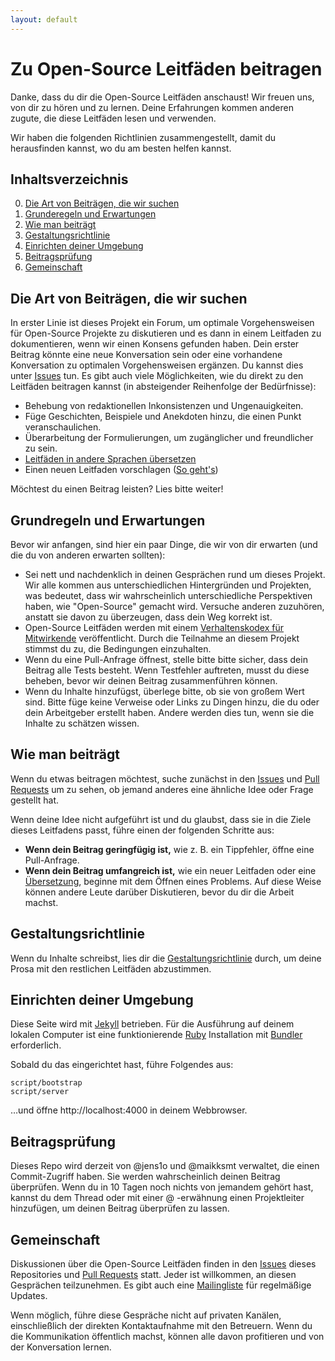 ```yaml
---
layout: default
---
```


# Zu Open-Source Leitfäden beitragen

Danke, dass du dir die Open-Source Leitfäden anschaust! Wir freuen uns, von dir zu hören und zu lernen. Deine Erfahrungen kommen anderen zugute, die diese Leitfäden lesen und verwenden.

Wir haben die folgenden Richtlinien zusammengestellt, damit du herausfinden kannst, wo du am besten helfen kannst.

## Inhaltsverzeichnis

0. [Die Art von Beiträgen, die wir suchen](#die-art-von-beitraegen-die-wir-suchen)
0. [Grunderegeln und Erwartungen](#grundregeln--erwartungen)
0. [Wie man beiträgt](#wie-man-beitraegt)
0. [Gestaltungsrichtlinie](#gestaltungsrichtlinie)
0. [Einrichten deiner Umgebung](#einrichten-deiner-umgebung)
0. [Beitragsprüfung](#beitragsprüfung)
0. [Gemeinschaft](#gemeinschaft)

## Die Art von Beiträgen, die wir suchen
In erster Linie ist dieses Projekt ein Forum, um optimale Vorgehensweisen für Open-Source Projekte zu diskutieren und es dann in einem Leitfaden zu dokumentieren, wenn wir einen Konsens gefunden haben. Dein erster Beitrag könnte eine neue Konversation sein oder eine vorhandene Konversation zu optimalen Vorgehensweisen ergänzen. Du kannst dies unter [Issues](https://github.com/github/opensource.guide/issues) tun.
Es gibt auch viele Möglichkeiten, wie du direkt zu den Leitfäden beitragen kannst (in absteigender Reihenfolge der Bedürfnisse):

* Behebung von redaktionellen Inkonsistenzen und Ungenauigkeiten.
* Füge Geschichten, Beispiele und Anekdoten hinzu, die einen Punkt veranschaulichen.
* Überarbeitung der Formulierungen, um zugänglicher und freundlicher zu sein.
* [Leitfäden in andere Sprachen übersetzen](docs/translations.md)
* Einen neuen Leitfaden vorschlagen ([So geht's](./docs/new-guides.md))

Möchtest du einen Beitrag leisten? Lies bitte weiter!

## Grundregeln und Erwartungen

Bevor wir anfangen, sind hier ein paar Dinge, die wir von dir erwarten (und die du von anderen erwarten sollten):

* Sei nett und nachdenklich in deinen Gesprächen rund um dieses Projekt. Wir alle kommen aus unterschiedlichen Hintergründen und Projekten, was bedeutet, dass wir wahrscheinlich unterschiedliche Perspektiven haben, wie "Open-Source" gemacht wird. Versuche anderen zuzuhören, anstatt sie davon zu überzeugen, dass dein Weg korrekt ist.
* Open-Source Leitfäden werden mit einem [Verhaltenskodex für Mitwirkende](./CODE_OF_CONDUCT.md) veröffentlicht. Durch die Teilnahme an diesem Projekt stimmst du zu, die Bedingungen einzuhalten.
* Wenn du eine Pull-Anfrage öffnest, stelle bitte bitte sicher, dass dein Beitrag alle Tests besteht. Wenn Testfehler auftreten, musst du diese beheben, bevor wir deinen Beitrag zusammenführen können.
* Wenn du Inhalte hinzufügst, überlege bitte, ob sie von großem Wert sind. Bitte füge keine Verweise oder Links zu Dingen hinzu, die du oder dein Arbeitgeber erstellt haben. Andere werden dies tun, wenn sie die Inhalte zu schätzen wissen.

## Wie man beiträgt

Wenn du etwas beitragen möchtest, suche zunächst in den [Issues](https://github.com/github/opensource.guide/issues) und [Pull Requests](https://github.com/github/opensource.guide/pulls) um zu sehen, ob jemand anderes eine ähnliche Idee oder Frage gestellt hat.

Wenn deine Idee nicht aufgeführt ist und du glaubst, dass sie in die Ziele dieses Leitfadens passt, führe einen der folgenden Schritte aus:
* **Wenn dein Beitrag geringfügig ist,** wie z. B. ein Tippfehler, öffne eine Pull-Anfrage.
* **Wenn dein Beitrag umfangreich ist,** wie ein neuer Leitfaden oder eine [Übersetzung](docs/translations.md), beginne mit dem Öffnen eines Problems. Auf diese Weise können andere Leute darüber Diskutieren, bevor du dir die Arbeit machst.

## Gestaltungsrichtlinie

Wenn du Inhalte schreibst, lies dir die [Gestaltungsrichtlinie](./docs/styleguide.md) durch, um deine Prosa mit den restlichen Leitfäden abzustimmen.

## Einrichten deiner Umgebung

Diese Seite wird mit [Jekyll](https://jekyllrb.com/) betrieben. Für die Ausführung auf deinem lokalen Computer ist eine funktionierende [Ruby](https://www.ruby-lang.org/en/) Installation mit [Bundler](http://bundler.io/) erforderlich.

Sobald du das eingerichtet hast, führe Folgendes aus:

    script/bootstrap
    script/server

…und öffne http://localhost:4000 in deinem Webbrowser.

## Beitragsprüfung

Dieses Repo wird derzeit von @jens1o und @maikksmt verwaltet, die einen Commit-Zugriff haben. Sie werden wahrscheinlich deinen Beitrag überprüfen. Wenn du in 10 Tagen noch nichts von jemandem gehört hast, kannst du dem Thread oder mit einer @ -erwähnung einen Projektleiter hinzufügen, um deinen Beitrag überprüfen zu lassen.

## Gemeinschaft

Diskussionen über die Open-Source Leitfäden finden in den [Issues](https://github.com/github/opensource.guide/issues) dieses Repositories  und [Pull Requests](https://github.com/github/opensource.guide/pulls) statt. Jeder ist willkommen, an diesen Gesprächen teilzunehmen. Es gibt auch eine [Mailingliste](http://eepurl.com/cecpnT) für regelmäßige Updates.

Wenn möglich, führe diese Gespräche nicht auf privaten Kanälen, einschließlich der direkten Kontaktaufnahme mit den Betreuern. Wenn du die Kommunikation öffentlich machst, können alle davon profitieren und von der Konversation lernen.
